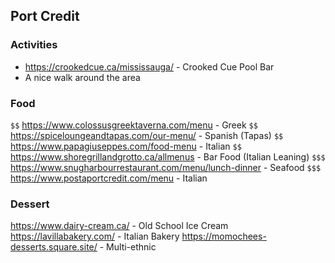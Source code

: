 ## Port Credit
### Activities
- https://crookedcue.ca/mississauga/ - Crooked Cue Pool Bar
- A nice walk around the area

### Food
`$$` https://www.colossusgreektaverna.com/menu - Greek
`$$` https://spiceloungeandtapas.com/our-menu/ - Spanish (Tapas)
`$$` https://www.papagiuseppes.com/food-menu - Italian
`$$` https://www.shoregrillandgrotto.ca/allmenus - Bar Food (Italian Leaning)
`$$$` https://www.snugharbourrestaurant.com/menu/lunch-dinner - Seafood
`$$$` https://www.postaportcredit.com/menu - Italian

### Dessert
https://www.dairy-cream.ca/ - Old School Ice Cream
https://lavillabakery.com/ - Italian Bakery
https://momochees-desserts.square.site/ - Multi-ethnic
